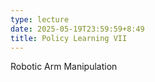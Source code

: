 ```yaml
---
type: lecture
date: 2025-05-19T23:59:59+8:49
title: Policy Learning VII
---
```

Robotic Arm Manipulation